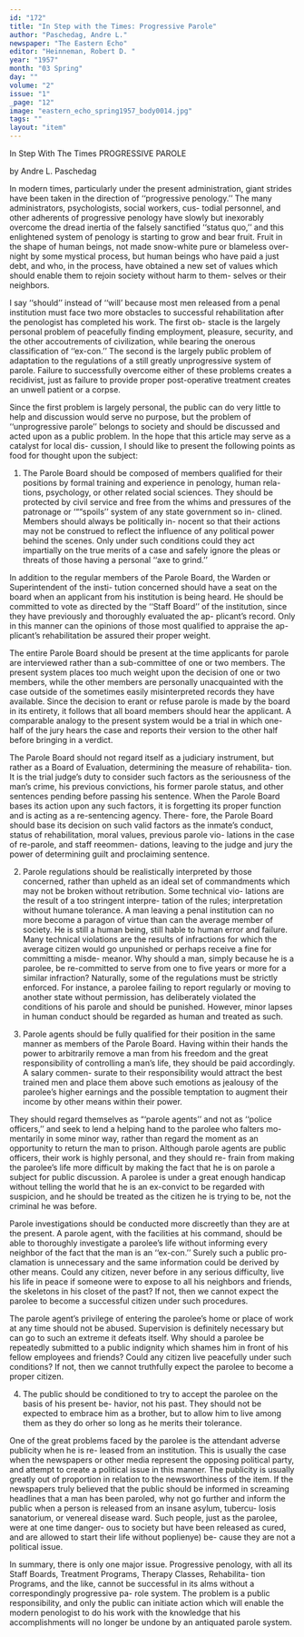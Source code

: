 ```yaml
---
id: "172"
title: "In Step with the Times: Progressive Parole"
author: "Paschedag, Andre L."
newspaper: "The Eastern Echo"
editor: "Heinneman, Robert D. "
year: "1957"
month: "03 Spring"
day: ""
volume: "2"
issue: "1"
_page: "12"
image: "eastern_echo_spring1957_body0014.jpg"
tags: ""
layout: "item"
---
```

In Step With The Times
PROGRESSIVE
PAROLE

by Andre L. Paschedag

In modern times, particularly under the present
administration, giant strides have been taken in the
direction of ‘‘progressive penology.’’ The many
administrators, psychologists, social workers, cus-
todial personnel, and other adherents of progressive
penology have slowly but inexorably overcome the
dread inertia of the falsely sanctified ‘‘status quo,’’
and this enlightened system of penology is starting
to grow and bear fruit. Fruit in the shape of human
beings, not made snow-white pure or blameless over-
night by some mystical process, but human beings
who have paid a just debt, and who, in the process,
have obtained a new set of values which should
enable them to rejoin society without harm to them-
selves or their neighbors.

I say ‘‘should’’ instead of ‘‘will’ because most
men released from a penal institution must face two
more obstacles to successful rehabilitation after the
penologist has completed his work. The first ob-
stacle is the largely personal problem of peacefully
finding employment, pleasure, security, and the other
accoutrements of civilization, while bearing the
onerous classification of ‘‘ex-con.’’ The second is
the largely public problem of adaptation to the
regulations of a still greatly unprogressive system
of parole. Failure to successfully overcome either
of these problems creates a recidivist, just as failure
to provide proper post-operative treatment creates
an unwell patient or a corpse.

Since the first problem is largely personal, the
public can do very little to help and discussion would
serve no purpose, but the problem of ‘‘unprogressive
parole’’ belongs to society and should be discussed
and acted upon as a public problem. In the hope
that this article may serve as a catalyst for local dis-
cussion, I should like to present the following points
as food for thought upon the subject:

1. The Parole Board should be composed of
members qualified for their positions by formal
training and experience in penology, human rela-
tions, psychology, or other related social sciences.
They should be protected by civil service and free
from the whims and pressures of the patronage or
‘““spoils’’ system of any state government so in-
clined. Members should always be politically in-
nocent so that their actions may not be construed to
reflect the influence of any political power behind
the scenes. Only under such conditions could they
act impartially on the true merits of a case and
safely ignore the pleas or threats of those having
a personal ‘‘axe to grind.’’

In addition to the regular members of the Parole
Board, the Warden or Superintendent of the insti-
tution concerned should have a seat on the board
when an applicant from his institution is being
heard. He should be committed to vote as directed
by the ‘‘Staff Board’’ of the institution, since they
have previously and thoroughly evaluated the ap-
plicant’s record. Only in this manner can the
opinions of those most qualified to appraise the ap-
plicant’s rehabilitation be assured their proper
weight.

The entire Parole Board should be present at
the time applicants for parole are interviewed rather
than a sub-committee of one or two members. The
present system places too much weight upon the
decision of one or two members, while the other
members are personally unacquainted with the case
outside of the sometimes easily misinterpreted
records they have available. Since the decision to
erant or refuse parole is made by the board in its
entirety, it follows that all board members should
hear the applicant. A comparable analogy to the
present system would be a trial in which one-half of
the jury hears the case and reports their version to
the other half before bringing in a verdict.

The Parole Board should not regard itself as
a judiciary instrument, but rather as a Board of
Evaluation, determining the measure of rehabilita-
tion. It is the trial judge’s duty to consider such
factors as the seriousness of the man’s crime, his
previous convictions, his former parole status, and
other sentences pending before passing his sentence.
When the Parole Board bases its action upon any
such factors, it is forgetting its proper function
and is acting as a re-sentencing agency. There-
fore, the Parole Board should base its decision on
such valid factors as the inmate’s conduct, status
of rehabilitation, moral values, previous parole vio-
lations in the case of re-parole, and staff reeommen-
dations, leaving to the judge and jury the power
of determining guilt and proclaiming sentence.

2. Parole regulations should be realistically
interpreted by those concerned, rather than upheld
as an ideal set of commandments which may not be
broken without retribution. Some technical vio-
lations are the result of a too stringent interpre-
tation of the rules; interpretation without humane
tolerance. A man leaving a penal institution can no
more become a paragon of virtue than can the
average member of society. He is still a human
being, still hable to human error and failure. Many
technical violations are the results of infractions
for which the average citizen would go unpunished
or perhaps receive a fine for committing a misde-
meanor. Why should a man, simply because he is
a parolee, be re-committed to serve from one to five
years or more for a similar infraction? Naturally,
some of the regulations must be strictly enforced.
For instance, a parolee failing to report regularly
or moving to another state without permission, has
deliberately violated the conditions of his parole
and should be punished. However, minor lapses in
human conduct should be regarded as human and
treated as such.

3. Parole agents should be fully qualified for
their position in the same manner as members of the
Parole Board. Having within their hands the power
to arbitrarily remove a man from his freedom and
the great responsibility of controlling a man’s life,
they should be paid accordingly. A salary commen-
surate to their responsibility would attract the best
trained men and place them above such emotions
as jealousy of the parolee’s higher earnings and
the possible temptation to augment their income by
other means within their power.

They should regard themselves as “‘parole
agents’’ and not as ‘‘police officers,’’ and seek to
lend a helping hand to the parolee who falters mo-
mentarily in some minor way, rather than regard the
moment as an opportunity to return the man to
prison. Although parole agents are public officers,
their work is highly personal, and they should re-
frain from making the parolee’s life more difficult
by making the fact that he is on parole a subject for
public discussion. A parolee is under a great
enough handicap without telling the world that he
is an ex-convict to be regarded with suspicion,
and he should be treated as the citizen he is trying to
be, not the criminal he was before.

Parole investigations should be conducted more
discreetly than they are at the present. A parole
agent, with the facilities at his command, should
be able to thoroughly investigate a parolee’s life
without informing every neighbor of the fact that
the man is an ‘‘ex-con.’’ Surely such a public pro-
clamation is unnecessary and the same information
could be derived by other means. Could any citizen,
never before in any serious difficulty, live his life in
peace if someone were to expose to all his neighbors
and friends, the skeletons in his closet of the past?
If not, then we cannot expect the parolee to become
a successful citizen under such procedures.

The parole agent’s privilege of entering the
parolee’s home or place of work at any time should
not be abused. Supervision is definitely necessary
but can go to such an extreme it defeats itself. Why
should a parolee be repeatedly submitted to a public
indignity which shames him in front of his fellow
employees and friends? Could any citizen live
peacefully under such conditions? If not, then we
cannot truthfully expect the parolee to become a
proper citizen.

4. The public should be conditioned to try to
accept the parolee on the basis of his present be-
havior, not his past. They should not be expected to
embrace him as a brother, but to allow him to live
among them as they do orher so long as he merits
their tolerance.

One of the great problems faced by the parolee
is the attendant adverse publicity when he is re-
leased from an institution. This is usually the case
when the newspapers or other media represent the
opposing political party, and attempt to create a
political issue in this manner. The publicity is
usually greatly out of proportion in relation to the
newsworthiness of the item. If the newspapers
truly believed that the public should be informed in
screaming headlines that a man has been paroled,
why not go further and inform the public when a
person is released from an insane asylum, tubercu-
losis sanatorium, or venereal disease ward. Such
people, just as the parolee, were at one time danger-
ous to society but have been released as cured, and
are allowed to start their life without poplienye) be-
cause they are not a political issue.

In summary, there is only one major issue.
Progressive penology, with all its Staff Boards,
Treatment Programs, Therapy Classes, Rehabilita-
tion Programs, and the like, cannot be successful in
its alms without a correspondingly progressive pa-
role system. The problem is a public responsibility,
and only the public can initiate action which will
enable the modern penologist to do his work with the
knowledge that his accomplishments will no longer
be undone by an antiquated parole system.
